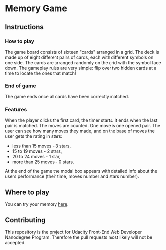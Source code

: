 # Memory Game

## Instructions

### How to play

The game board consists of sixteen "cards" arranged in a grid. The deck is made up of eight different pairs of cards, each with different symbols on one side. The cards are arranged randomly on the grid with the symbol face down. The gameplay rules are very simple: flip over two hidden cards at a time to locate the ones that match!

### End of game

The game ends once all cards have been correctly matched.

### Features

When the player clicks the first card, the timer starts. It ends when the last pair is matched.
The moves are counted. One move is one opened pair. The user can see how many moves they made, and on the base of moves the user gets the rating in stars:
- less than 15 moves - 3 stars,
- 15 to 19 moves - 2 stars,
- 20 to 24 moves - 1 star,
- more than 25 moves - 0 stars.

At the end of the game the modal box appears with detailed info about the users performance (their time, moves number and stars number).

## Where to play

You can try your memory [here](https://pwalawko.github.io/fend-project-memory-game/).

## Contributing

This repository is the project for Udacity Front-End Web Developer Nanodegree Program.
Therefore the pull requests most likely will not be accepted.
